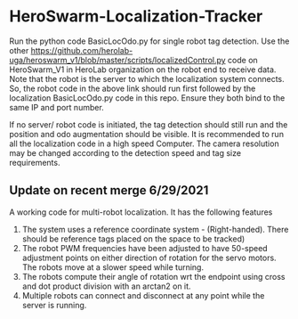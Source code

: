 # HeroSwarm-Localization-Tracker

Run the python code BasicLocOdo.py for single robot tag detection.
Use the other https://github.com/herolab-uga/heroswarm_v1/blob/master/scripts/localizedControl.py code on HeroSwarm_V1 in HeroLab organization on the robot end to receive data.
Note that the robot is the server to which the localization system connects. So, the robot code in the above link should run first followed by the localization BasicLocOdo.py code in this repo. Ensure they both bind to the same IP and port number.

If no server/ robot code is initiated, the tag detection should still run and the position and odo augmentation should be visible. It is recommended to run all the localization code in a high speed Computer. The camera resolution may be changed according to the detection speed and tag size requirements.

## Update on recent merge 6/29/2021
A working code for multi-robot localization. It has the following features
1) The system uses a reference coordinate system - (Right-handed). There should be reference tags placed on the space to be tracked)
2) The robot PWM frequencies have been adjusted to have 50-speed adjustment points on either direction of rotation for the servo motors. The robots move at a slower speed while turning.
3) The robots compute their angle of rotation wrt the endpoint using cross and dot product division with an arctan2 on it.
4) Multiple robots can connect and disconnect at any point while the server is running. 
